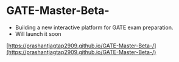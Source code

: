 # GATE-Master-Beta-
  - Building a new interactive platform for GATE exam preparation.
  - Will launch it soon

[https://prashantjagtap2909.github.io/GATE-Master-Beta-/](https://prashantjagtap2909.github.io/GATE-Master-Beta-/)
